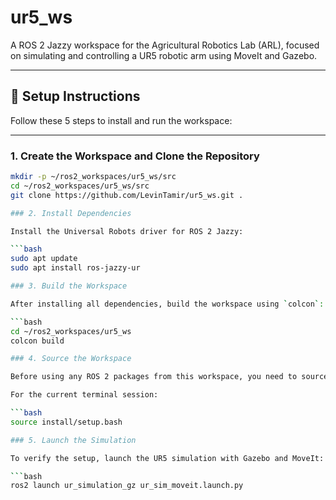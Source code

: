 # ur5_ws

A ROS 2 Jazzy workspace for the Agricultural Robotics Lab (ARL), focused on simulating and controlling a UR5 robotic arm using MoveIt and Gazebo.

---

## 🔧 Setup Instructions

Follow these 5 steps to install and run the workspace:

---

### 1. Create the Workspace and Clone the Repository

```bash
mkdir -p ~/ros2_workspaces/ur5_ws/src
cd ~/ros2_workspaces/ur5_ws/src
git clone https://github.com/LevinTamir/ur5_ws.git .

### 2. Install Dependencies

Install the Universal Robots driver for ROS 2 Jazzy:

```bash
sudo apt update
sudo apt install ros-jazzy-ur

### 3. Build the Workspace

After installing all dependencies, build the workspace using `colcon`:

```bash
cd ~/ros2_workspaces/ur5_ws
colcon build

### 4. Source the Workspace

Before using any ROS 2 packages from this workspace, you need to source its environment.

For the current terminal session:

```bash
source install/setup.bash

### 5. Launch the Simulation

To verify the setup, launch the UR5 simulation with Gazebo and MoveIt:

```bash
ros2 launch ur_simulation_gz ur_sim_moveit.launch.py


